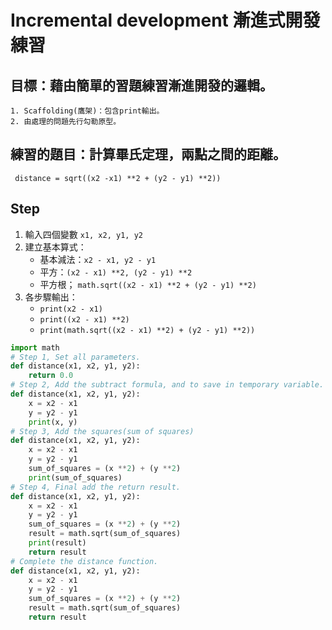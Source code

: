 # Incremental development 漸進式開發練習

## 目標：藉由簡單的習題練習漸進開發的邏輯。
    1. Scaffolding(鷹架)：包含print輸出。
    2. 由處理的問題先行勾勒原型。

## 練習的題目：計算畢氏定理，兩點之間的距離。
` distance = sqrt((x2 -x1) **2 + (y2 - y1) **2))`
## Step
1. 輸入四個變數 `x1, x2, y1, y2`
2. 建立基本算式：
    - 基本減法：`x2 - x1, y2 - y1`
    - 平方：`(x2 - x1) **2, (y2 - y1) **2`
    - 平方根； `math.sqrt((x2 - x1) **2 + (y2 - y1) **2)`
3. 各步驟輸出：
    - `print(x2 - x1)`
    - `print((x2 - x1) **2)`
    - `print(math.sqrt((x2 - x1) **2) + (y2 - y1) **2))`

```python
import math
# Step 1, Set all parameters.
def distance(x1, x2, y1, y2):
    return 0.0
# Step 2, Add the subtract formula, and to save in temporary variable.
def distance(x1, x2, y1, y2):
    x = x2 - x1
    y = y2 - y1
    print(x, y)
# Step 3, Add the squares(sum of squares)
def distance(x1, x2, y1, y2):
    x = x2 - x1
    y = y2 - y1
    sum_of_squares = (x **2) + (y **2)
    print(sum_of_squares)
# Step 4, Final add the return result.
def distance(x1, x2, y1, y2):
    x = x2 - x1
    y = y2 - y1
    sum_of_squares = (x **2) + (y **2)
    result = math.sqrt(sum_of_squares)
    print(result)
    return result
# Complete the distance function.
def distance(x1, x2, y1, y2):
    x = x2 - x1
    y = y2 - y1
    sum_of_squares = (x **2) + (y **2)
    result = math.sqrt(sum_of_squares)
    return result
```